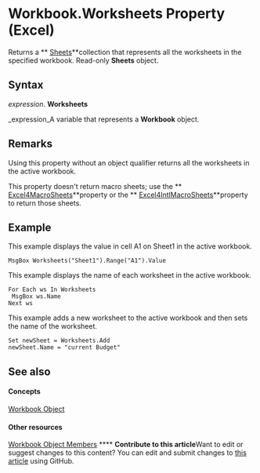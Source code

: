 
# Workbook.Worksheets Property (Excel)

Returns a  ** [Sheets](048fd93c-bc27-4b58-358f-56fcee1710f8.md)**collection that represents all the worksheets in the specified workbook. Read-only  **Sheets** object.


## Syntax

 _expression_. **Worksheets**

 _expression_A variable that represents a  **Workbook** object.


## Remarks

Using this property without an object qualifier returns all the worksheets in the active workbook.

This property doesn't return macro sheets; use the  ** [Excel4MacroSheets](29161ab8-da75-c7b5-561d-f4423b8ab1ef.md)**property or the  ** [Excel4IntlMacroSheets](70a8c8d0-1169-7c3d-904e-5a32a4693f45.md)**property to return those sheets.


## Example

This example displays the value in cell A1 on Sheet1 in the active workbook.


```
MsgBox Worksheets("Sheet1").Range("A1").Value
```

This example displays the name of each worksheet in the active workbook.




```
For Each ws In Worksheets 
 MsgBox ws.Name 
Next ws
```

This example adds a new worksheet to the active workbook and then sets the name of the worksheet.




```
Set newSheet = Worksheets.Add 
newSheet.Name = "current Budget"
```


## See also


#### Concepts


 [Workbook Object](8c00aa60-c974-eed3-0812-3c9625eb0d4c.md)
#### Other resources


 [Workbook Object Members](dce102a3-25de-3ff4-2ce5-bc56e08baca7.md)
****   **Contribute to this article**Want to edit or suggest changes to this content? You can edit and submit changes to  [this article](https://github.com/jhershey00/VBA_Excel_Test/OpenXMLCon/articles/8b7d660d-ca49-0bd0-dc57-64defa47bd5e.md) using GitHub.

